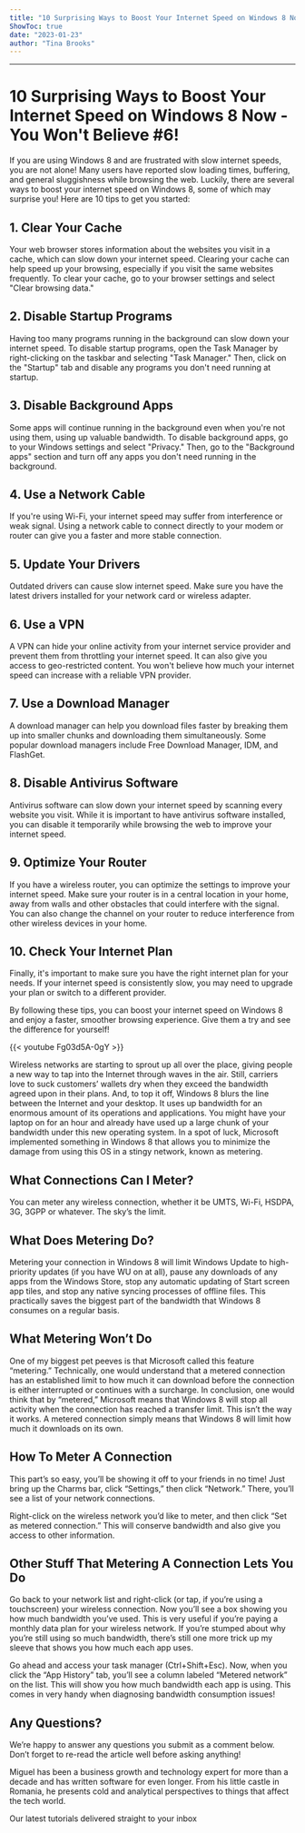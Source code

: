 ```yaml
---
title: "10 Surprising Ways to Boost Your Internet Speed on Windows 8 Now - You Won't Believe #6!"
ShowToc: true 
date: "2023-01-23"
author: "Tina Brooks"
---
```

*****
# 10 Surprising Ways to Boost Your Internet Speed on Windows 8 Now - You Won't Believe #6!

If you are using Windows 8 and are frustrated with slow internet speeds, you are not alone! Many users have reported slow loading times, buffering, and general sluggishness while browsing the web. Luckily, there are several ways to boost your internet speed on Windows 8, some of which may surprise you! Here are 10 tips to get you started:

## 1. Clear Your Cache

Your web browser stores information about the websites you visit in a cache, which can slow down your internet speed. Clearing your cache can help speed up your browsing, especially if you visit the same websites frequently. To clear your cache, go to your browser settings and select "Clear browsing data."

## 2. Disable Startup Programs

Having too many programs running in the background can slow down your internet speed. To disable startup programs, open the Task Manager by right-clicking on the taskbar and selecting "Task Manager." Then, click on the "Startup" tab and disable any programs you don't need running at startup.

## 3. Disable Background Apps

Some apps will continue running in the background even when you're not using them, using up valuable bandwidth. To disable background apps, go to your Windows settings and select "Privacy." Then, go to the "Background apps" section and turn off any apps you don't need running in the background.

## 4. Use a Network Cable

If you're using Wi-Fi, your internet speed may suffer from interference or weak signal. Using a network cable to connect directly to your modem or router can give you a faster and more stable connection.

## 5. Update Your Drivers

Outdated drivers can cause slow internet speed. Make sure you have the latest drivers installed for your network card or wireless adapter.

## 6. Use a VPN

A VPN can hide your online activity from your internet service provider and prevent them from throttling your internet speed. It can also give you access to geo-restricted content. You won't believe how much your internet speed can increase with a reliable VPN provider.

## 7. Use a Download Manager

A download manager can help you download files faster by breaking them up into smaller chunks and downloading them simultaneously. Some popular download managers include Free Download Manager, IDM, and FlashGet.

## 8. Disable Antivirus Software

Antivirus software can slow down your internet speed by scanning every website you visit. While it is important to have antivirus software installed, you can disable it temporarily while browsing the web to improve your internet speed.

## 9. Optimize Your Router

If you have a wireless router, you can optimize the settings to improve your internet speed. Make sure your router is in a central location in your home, away from walls and other obstacles that could interfere with the signal. You can also change the channel on your router to reduce interference from other wireless devices in your home.

## 10. Check Your Internet Plan

Finally, it's important to make sure you have the right internet plan for your needs. If your internet speed is consistently slow, you may need to upgrade your plan or switch to a different provider.

By following these tips, you can boost your internet speed on Windows 8 and enjoy a faster, smoother browsing experience. Give them a try and see the difference for yourself!

{{< youtube Fg03d5A-0gY >}} 



Wireless networks are starting to sprout up all over the place, giving people a new way to tap into the Internet through waves in the air. Still, carriers love to suck customers’ wallets dry when they exceed the bandwidth agreed upon in their plans. And, to top it off, Windows 8 blurs the line between the Internet and your desktop. It uses up bandwidth for an enormous amount of its operations and applications. You might have your laptop on for an hour and already have used up a large chunk of your bandwidth under this new operating system. In a spot of luck, Microsoft implemented something in Windows 8 that allows you to minimize the damage from using this OS in a stingy network, known as metering.

 
## What Connections Can I Meter?
 
You can meter any wireless connection, whether it be UMTS, Wi-Fi, HSDPA, 3G, 3GPP or whatever. The sky’s the limit.
 
## What Does Metering Do?
 
Metering your connection in Windows 8 will limit Windows Update to high-priority updates (if you have WU on at all), pause any downloads of any apps from the Windows Store, stop any automatic updating of Start screen app tiles, and stop any native syncing processes of offline files. This practically saves the biggest part of the bandwidth that Windows 8 consumes on a regular basis.
 
## What Metering Won’t Do
 
One of my biggest pet peeves is that Microsoft called this feature “metering.” Technically, one would understand that a metered connection has an established limit to how much it can download before the connection is either interrupted or continues with a surcharge. In conclusion, one would think that by “metered,” Microsoft means that Windows 8 will stop all activity when the connection has reached a transfer limit. This isn’t the way it works. A metered connection simply means that Windows 8 will limit how much it downloads on its own.
 
## How To Meter A Connection
 
This part’s so easy, you’ll be showing it off to your friends in no time! Just bring up the Charms bar, click “Settings,” then click “Network.” There, you’ll see a list of your network connections.
 

 
Right-click on the wireless network you’d like to meter, and then click “Set as metered connection.” This will conserve bandwidth and also give you access to other information.
 
## Other Stuff That Metering A Connection Lets You Do
 
Go back to your network list and right-click (or tap, if you’re using a touchscreen) your wireless connection. Now you’ll see a box showing you how much bandwidth you’ve used. This is very useful if you’re paying a monthly data plan for your wireless network. If you’re stumped about why you’re still using so much bandwidth, there’s still one more trick up my sleeve that shows you how much each app uses.
 
Go ahead and access your task manager (Ctrl+Shift+Esc). Now, when you click the “App History” tab, you’ll see a column labeled “Metered network” on the list. This will show you how much bandwidth each app is using. This comes in very handy when diagnosing bandwidth consumption issues!
 
## Any Questions?
 
We’re happy to answer any questions you submit as a comment below. Don’t forget to re-read the article well before asking anything!
 
Miguel has been a business growth and technology expert for more than a decade and has written software for even longer. From his little castle in Romania, he presents cold and analytical perspectives to things that affect the tech world.
 
Our latest tutorials delivered straight to your inbox




